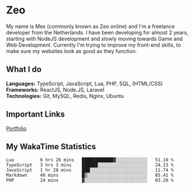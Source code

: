 # Zeo
My name is Mex (commonly known as Zeo online) and I'm a freelance developer from the Netherlands. I have been developing for almost 2 years, starting with NodeJS development and slowly moving towards Game and Web Development. Currently I'm trying to improve my front-end skills, to make sure my websites look as good as they function.

## What I do
**Languages:** TypeScript, JavaScript, Lua, PHP, SQL, (HTML/CSS)<br/>
**Frameworks:** ReactJS, Node.JS, Laravel<br/>
**Technologies:** Git, MySQL, Redis, Nginx, Ubuntu<br/>

## Important Links
[Portfolio](https://zeodev.cc)

## My WakaTime Statistics
<!--START_SECTION:waka-->
```text
Lua          6 hrs 26 mins   ████████████▓░░░░░░░░░░░░   51.10 % 
TypeScript   3 hrs 3 mins    ██████░░░░░░░░░░░░░░░░░░░   24.23 % 
JavaScript   1 hr 28 mins    ███░░░░░░░░░░░░░░░░░░░░░░   11.74 % 
Markdown     40 mins         █▒░░░░░░░░░░░░░░░░░░░░░░░   05.41 % 
PHP          24 mins         ▓░░░░░░░░░░░░░░░░░░░░░░░░   03.20 % 
```
<!--END_SECTION:waka-->
